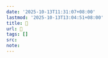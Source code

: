 ```yaml
---
date: '2025-10-13T11:31:07+08:00'
lastmod: '2025-10-13T13:04:51+08:00'
title: 󰨖
url: 󰨖
tags: []
src:
note:
---
```

